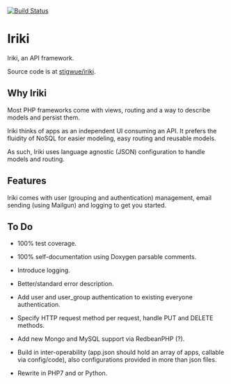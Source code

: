 [![Build Status](https://img.shields.io/travis/stigwue/iriki/master.svg)](https://travis-ci.org/stigwue/iriki)

# Iriki

Iriki, an API framework.

Source code is at [stigwue/iriki](https://github.com/stigwue/iriki).

## Why Iriki

Most PHP frameworks come with views, routing and a way to describe models and persist them.

Iriki thinks of apps as an independent UI consuming an API. It prefers the fluidity of NoSQL for easier modeling, easy routing and reusable models.

As such, Iriki uses language agnostic (JSON) configuration to handle models and routing.

## Features

Iriki comes with user (grouping and authentication) management, email sending (using Mailgun) and logging to get you started.

## To Do

* 100% test coverage.

* 100% self-documentation using Doxygen parsable comments.

* Introduce logging.

* Better/standard error description.

* Add user and user_group authentication to existing everyone authentication.

* Specify HTTP request method per request, handle PUT and DELETE methods.

* Add new Mongo and MySQL support via RedbeanPHP (?).

* Build in inter-operability (app.json should hold an array of apps, callable via config/code), also configurations provided in more than json files.

* Rewrite in PHP7 and or Python.
